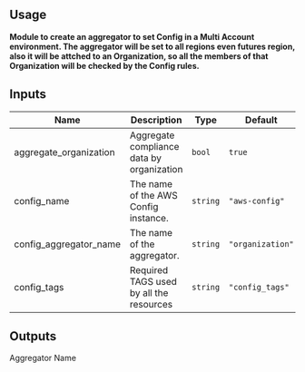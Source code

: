 
## Usage

**Module to create an aggregator to set Config in a Multi Account environment. The aggregator will be set to all regions even futures region, also it will be attched to an Organization, so all the members of that Organization will be checked by the Config rules.**

## Inputs

| Name | Description | Type | Default | Required |
|------|-------------|------|---------|:--------:|
| aggregate\_organization | Aggregate compliance data by organization | `bool` | `true` | yes |
| config\_name | The name of the AWS Config instance. | `string` | `"aws-config"` | no |
| config\_aggregator\_name | The name of the aggregator. | `string` | `"organization"` | no |
| config\_tags | Required TAGS used by all the resources | `string` | `"config_tags"` | no |



## Outputs
Aggregator Name

